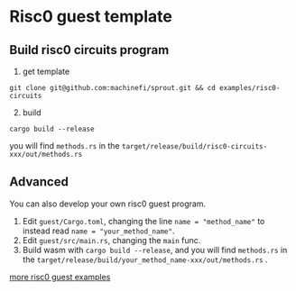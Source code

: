 Risc0 guest template
==================

## Build risc0 circuits program
1. get template 

``` shell
git clone git@github.com:machinefi/sprout.git && cd examples/risc0-circuits
```

2. build

``` shell
cargo build --release
```

you will find `methods.rs` in the `target/release/build/risc0-circuits-xxx/out/methods.rs` 

## Advanced
You can also develop your own risc0 guest program.

1. Edit `guest/Cargo.toml`, changing the line `name = "method_name"` to instead read `name = "your_method_name"`.
2. Edit `guest/src/main.rs`, changing the `main` func.
3. Build wasm with `cargo build --release`, and you will find `methods.rs` in the `target/release/build/your_method_name-xxx/out/methods.rs`  .

[more risc0 guest examples](https://github.com/risc0/risc0/tree/main/examples)
